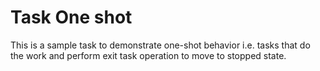 # Task One shot

This is a sample task to demonstrate one-shot behavior i.e. tasks that do the work and perform
exit task operation to move to stopped state.
